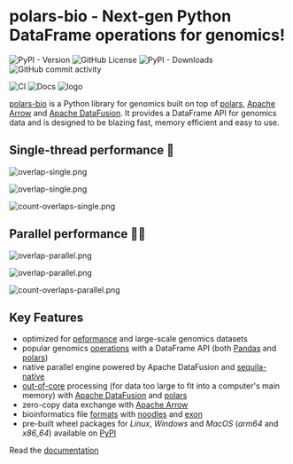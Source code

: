 # polars-bio - Next-gen Python DataFrame operations for genomics!
![PyPI - Version](https://img.shields.io/pypi/v/polars-bio)
![GitHub License](https://img.shields.io/github/license/biodatageeks/polars-bio)
![PyPI - Downloads](https://img.shields.io/pypi/dm/polars-bio)
![GitHub commit activity](https://img.shields.io/github/commit-activity/m/biodatageeks/polars-bio)

![CI](https://github.com/biodatageeks/polars-bio/actions/workflows/publish_to_pypi.yml/badge.svg?branch=master)
![Docs](https://github.com/biodatageeks/polars-bio/actions/workflows/publish_documentation.yml/badge.svg?branch=master)
![logo](docs/assets/logo-large.png)



[polars-bio](https://pypi.org/project/polars-bio/) is a Python library for genomics built on top of [polars](https://pola.rs/), [Apache Arrow](https://arrow.apache.org/) and [Apache DataFusion](https://datafusion.apache.org/).
It provides a DataFrame API for genomics data and is designed to be blazing fast, memory efficient and easy to use.


## Single-thread performance 🏃‍
![overlap-single.png](docs/assets/overlap-single.png)

![overlap-single.png](docs/assets/nearest-single.png)

![count-overlaps-single.png](docs/assets/count-overlaps-single.png)

## Parallel performance 🏃‍🏃‍
![overlap-parallel.png](docs/assets/overlap-parallel.png)

![overlap-parallel.png](docs/assets/nearest-parallel.png)

![count-overlaps-parallel.png](docs/assets/count-overlaps-parallel.png)
## Key Features
* optimized for [peformance](https://biodatageeks.org/polars-bio/performance/) and large-scale genomics datasets
* popular genomics [operations](https://biodatageeks.org/polars-bio/features/#genomic-ranges-operations) with a DataFrame API (both [Pandas](https://pandas.pydata.org/) and [polars](https://pola.rs/))
* native parallel engine powered by Apache DataFusion and [sequila-native](https://github.com/biodatageeks/sequila-native)
* [out-of-core](https://biodatageeks.org/polars-bio/features#streaming-out-of-core-processing-exeprimental) processing (for data too large to fit into a computer's main memory)  with [Apache DataFusion](https://datafusion.apache.org/) and [polars](https://pola.rs/)
* zero-copy data exchange with [Apache Arrow](https://arrow.apache.org/)
* bioinformatics file [formats](features.md#file-formats-support) with [noodles](https://github.com/zaeleus/noodles) and [exon](https://github.com/wheretrue/exon)
* pre-built wheel packages for *Linux*, *Windows* and *MacOS* (*arm64* and *x86_64*) available on [PyPI](https://pypi.org/project/polars-bio/#files)


Read the [documentation](https://biodatageeks.github.io/polars-bio/)